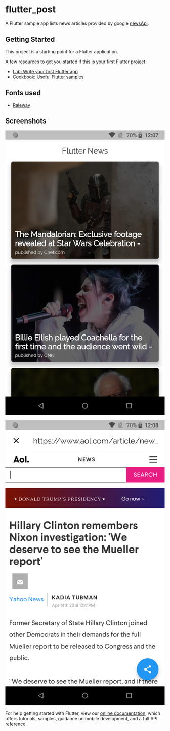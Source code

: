 # flutter_post

A Flutter sample app lists news articles provided by google [newsApi](https://newsapi.org/).

## Getting Started

This project is a starting point for a Flutter application.

A few resources to get you started if this is your first Flutter project:

- [Lab: Write your first Flutter app](https://flutter.io/docs/get-started/codelab)
- [Cookbook: Useful Flutter samples](https://flutter.io/docs/cookbook)

## Fonts used
- [Raleway](https://fonts.google.com/specimen/Raleway?selection.family=Raleway)

## Screenshots

![One](https://github.com/nathansdev/flutter_post/blob/master/screenshots/device-2019-04-15-000737.png)

![Two](https://github.com/nathansdev/flutter_post/blob/master/screenshots/device-2019-04-15-000840.png)


For help getting started with Flutter, view our
[online documentation](https://flutter.io/docs), which offers tutorials,
samples, guidance on mobile development, and a full API reference.